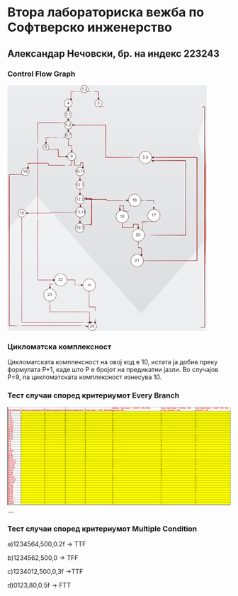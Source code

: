 # Втора лабораториска вежба по Софтверско инженерство

## Александар Нечовски, бр. на индекс 223243


###  Control Flow Graph

![NOVA-removebg-preview.jpg](NOVA-removebg-preview.jpg)
### Цикломатска комплексност

Цикломатската комплексност на овој код е 10, истата ја добив преку формулата P+1, каде што P е бројот на предикатни јазли. Во случајoв P=9, па цикломатската комплексност изнесува 10.

### Тест случаи според критериумот  Every Branch
![Every_Branch.png](Every_Branch.png)
....

### Тест случаи според критериумот Multiple Condition
a)1234564,500,0.2f -> TTF

b)1234562,500,0 -> TFF

c)1234012,500,0,3f ->TTF

d)0123,80,0.5f -> FTT

